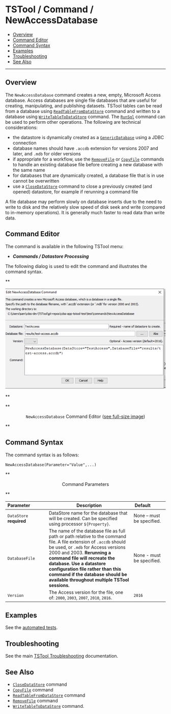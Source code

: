 # TSTool / Command / NewAccessDatabase #

*   [Overview](#overview)
*   [Command Editor](#command-editor)
*   [Command Syntax](#command-syntax)
*   [Examples](#examples)
*   [Troubleshooting](#troubleshooting)
*   [See Also](#see-also)

-------------------------

## Overview ##

The `NewAccessDatabase` command creates a new, empty, Microsoft Access database.
Access databases are single file databases that are useful for creating,
manipulating, and publishing datasets.
TSTool tables can be read from a database using
[`ReadTableFromDataStore`](../ReadTableFromDataStore/ReadTableFromDataStore.md) command
and written to a database using
[`WriteTableToDataStore`](../WriteTableToDataStore/WriteTableToDataStore.md) command.
The [`RunSql`](../RunSql/RunSql.md) command can be used to perform other operations.
The following are technical considerations:

*   the datastore is dynamically created as a
    [`GenericDatabase`](../../datastore-ref/GenericDatabase/GenericDatabase.md) using a JDBC connection
*   database names should have `.accdb` extension for versions 2007 and later,
    and `.mdb` for older versions
*   if appropriate for a workflow, use the [`RemoveFile`](../RemoveFile/RemoveFile.md) or [`CopyFile`](../CopyFile/CopyFile.md)
    commands to handle an existing database file before creating a new database with the same name
*   for databases that are dynamically created, a database file that is in use cannot be overwritten
*   use a [`CloseDataStore`](../CloseDataStore/CloseDataStore.md) command to close a previously created (and opened) datastore,
    for example if rerunning a command file

A file database may perform slowly on database inserts due to the need to write to disk and 
the relatively slow speed of disk seek and write (compared to in-memory operations).
It is generally much faster to read data than write data.

## Command Editor ##

The command is available in the following TSTool menu:

*   ***Commands / Datastore Processing***

The following dialog is used to edit the command and illustrates the command syntax.

**<p style="text-align: center;">
![NewAccessDatabase command editor](NewAccessDatabase.png)
</p>**

**<p style="text-align: center;">
`NewAccessDatabase` Command Editor (<a href="../NewAccessDatabase.png">see full-size image</a>)
</p>**

## Command Syntax ##

The command syntax is as follows:

```text
NewAccessDatabase(Parameter="Value",...)
```
**<p style="text-align: center;">
Command Parameters
</p>**

| **Parameter**&nbsp;&nbsp;&nbsp;&nbsp;&nbsp;&nbsp;&nbsp;&nbsp;&nbsp;&nbsp;&nbsp;&nbsp; | **Description** | **Default**&nbsp;&nbsp;&nbsp;&nbsp;&nbsp;&nbsp;&nbsp;&nbsp;&nbsp;&nbsp; |
| --------------|-----------------|----------------- |
|`DataStore`<br>**required**|DataStore name for the database that will be created.  Can be specified using processor `${Property}`.|None – must be specified.|
|`DatabaseFile`|The name of the database file as full path or path relative to the command file.  A file extension of `.accdb` should be used, or `.mdb` for Access versions 2000 and 2003.  **Rerunning a command file will recreate the database.  Use a datastore configuration file rather than this command if the database should be available throughout multiple TSTool sessions.**|None - must be specified.|
| `Version` | The Access version for the file, one of: `2000`, `2003`, `2007`, `2010`, `2016`. | `2016` |

## Examples ##

See the [automated tests](https://github.com/OpenCDSS/cdss-app-tstool-test/tree/master/test/commands/NewAccessDatabase).

## Troubleshooting ##

See the main [TSTool Troubleshooting](../../troubleshooting/troubleshooting.md) documentation.

## See Also ##

*   [`CloseDataStore`](../CloseDataStore/CloseDataStore.md) command
*   [`CopyFile`](../CopyFile/CopyFile.md) command
*   [`ReadTableFromDataStore`](../ReadTableFromDataStore/ReadTableFromDataStore.md) command
*   [`RemoveFile`](../RemoveFile/RemoveFile.md) command
*   [`WriteTableToDataStore`](../WriteTableToDataStore/WriteTableToDataStore.md) command.
